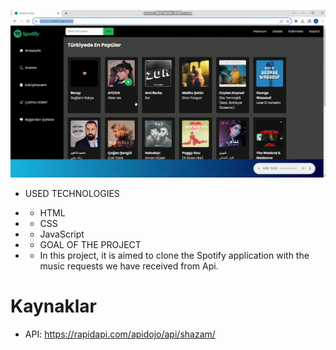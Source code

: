 ![view GIF](spotify-clone.gif)


- USED TECHNOLOGIES 
- - HTML
- - CSS
- - JavaScript


- - GOAL OF THE PROJECT 
- - In this project, it is aimed to clone the Spotify application with the music requests we have received from Api.










# Kaynaklar
- API: https://rapidapi.com/apidojo/api/shazam/
